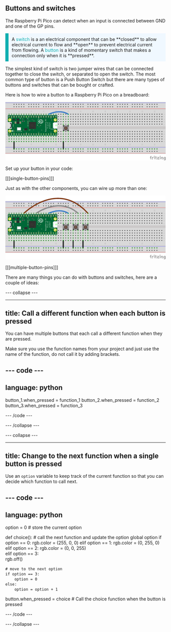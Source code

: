 ## Buttons and switches

The Raspberry Pi Pico can detect when an input is connected between GND and one of the GP pins.

<p style='border-left: solid; border-width:10px; border-color: #0faeb0; background-color: aliceblue; padding: 10px;'>
A <span style="color: #0faeb0">switch</span> is a an electrical component that can be **closed** to allow electrical current to flow and **open** to prevent electrical current from flowing. A <span style="color: #0faeb0">button</span> is a kind of momentary switch that makes a connection only when it is **pressed**. 
</p> 

The simplest kind of switch is two jumper wires that can be connected together to close the switch, or separated to open the switch. The most common type of button is a Push Button Switch but there are many types of buttons and switches that can be bought or crafted. 

Here is how to wire a button to a Raspberry Pi Pico on a breadboard:

![Single button connected to a Pico on pin 18 using a breadboard](images/pico_button_bb.png)

Set up your button  in your code:

[[[single-button-pins]]]

Just as with the other components, you can wire up more than one:

![Single button connected to a Pico on pin 18 using a breadboard](images/pico_buttons_bb.png)

[[[multiple-button-pins]]]


There are many things you can do with buttons and switches, here are a couple of ideas:

--- collapse ---

---
title: Call a different function when each button is pressed
---

You can have multiple buttons that each call a different function when they are pressed. 

Make sure you use the function names from your project and just use the name of the function, do not call it by adding brackets.

--- code ---
---
language: python
---

button_1.when_pressed = function_1
button_2.when_pressed = function_2
button_3.when_pressed = function_3

--- /code ---

--- /collapse ---

--- collapse ---

---
title: Change to the next function when a single button is pressed
---

Use an `option` variable to keep track of the current function so that you can decide which function to call next. 

--- code ---
---
language: python
---
option = 0 # store the current option

def choice(): # call the next function and update the option
    global option
    if option == 0:
        rgb.color = (255, 0, 0) 
    elif option == 1:
        rgb.color = (0, 255, 0)     
    elif option == 2:
        rgb.color = (0, 0, 255)   
    elif option == 3:    
        rgb.off()
    
    # move to the next option
    if option == 3:
        option = 0
    else:
        option = option + 1
    
button.when_pressed = choice # Call the choice function when the button is pressed

--- /code ---

--- /collapse ---

